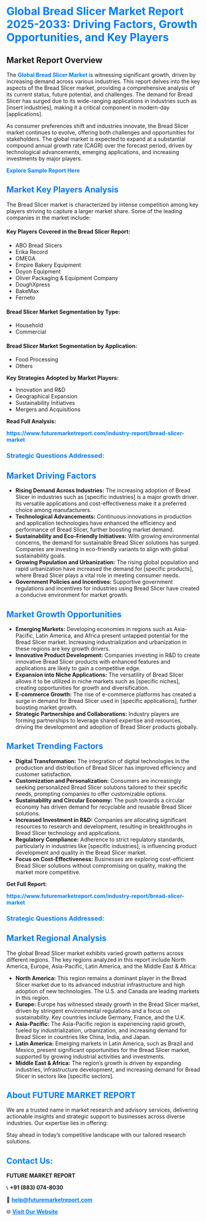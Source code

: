 <h1 style="color: #007BFF;">Global Bread Slicer Market Report 2025-2033: Driving Factors, Growth Opportunities, and Key Players</h1>

<section id="overview">
<h2>Market Report Overview</h2>
<p>The <a href="https://www.futuremarketreport.com/industry-report/bread-slicer-market" style="color: #007BFF; text-decoration: none;"><strong>Global Bread Slicer Market</strong></a> is witnessing significant growth, driven by increasing demand across various industries. This report delves into the key aspects of the Bread Slicer market, providing a comprehensive analysis of its current status, future potential, and challenges. The demand for Bread Slicer has surged due to its wide-ranging applications in industries such as [insert industries], making it a critical component in modern-day [applications].</p>
<p>As consumer preferences shift and industries innovate, the Bread Slicer market continues to evolve, offering both challenges and opportunities for stakeholders. The global market is expected to expand at a substantial compound annual growth rate (CAGR) over the forecast period, driven by technological advancements, emerging applications, and increasing investments by major players.</p>
</section>

<section id="overview">
<p><a href="https://www.futuremarketreport.com/request-sample/reportId=76465" style="color: #007BFF; text-decoration: none;"><strong>Explore Sample Report Here</strong></a></p>
</section>

<section id="key-players">
<h2 style="color: #007BFF;">Market Key Players Analysis</h2>
<p>The Bread Slicer market is characterized by intense competition among key players striving to capture a larger market share. Some of the leading companies in the market include:</p>
<h4>Key Players Covered in the Bread Slicer Report:</h4>
<ul><li>ABO Bread Slicers</li><li>Erika Record</li><li>OMEGA</li><li>Empire Bakery Equipment</li><li>Doyon Equipment</li><li>Oliver Packaging &amp; Equipment Company</li><li>DoughXpress</li><li>BakeMax</li><li>Ferneto</li></ul>
<h4>Bread Slicer Market Segmentation by Type:</h4>
<ul><li>Household</li><li>Commercial</li></ul>

<h4>Bread Slicer Market Segmentation by Application:</h4>
<ul><li>Food Processing</li><li>Others</li></ul>
<p><strong>Key Strategies Adopted by Market Players:</strong></p>
<ul>
<li>Innovation and R&D</li>
<li>Geographical Expansion</li>
<li>Sustainability Initiatives</li>
<li>Mergers and Acquisitions</li>
</ul>
</section>

<section>
<p><strong>Read Full Analysis: </strong></p><a href="https://www.futuremarketreport.com/industry-report/bread-slicer-market" style="color: #007BFF; text-decoration: none;"><strong>https://www.futuremarketreport.com/industry-report/bread-slicer-market</strong></a>
<h3 style="color: #007BFF;">Strategic Questions Addressed:</h3>
</section>

<section id="driving-factors">
<h2 style="color: #007BFF;">Market Driving Factors</h2>
<ul>
<li><strong>Rising Demand Across Industries:</strong> The increasing adoption of Bread Slicer in industries such as [specific industries] is a major growth driver. Its versatile applications and cost-effectiveness make it a preferred choice among manufacturers.</li>
<li><strong>Technological Advancements:</strong> Continuous innovations in production and application technologies have enhanced the efficiency and performance of Bread Slicer, further boosting market demand.</li>
<li><strong>Sustainability and Eco-Friendly Initiatives:</strong> With growing environmental concerns, the demand for sustainable Bread Slicer solutions has surged. Companies are investing in eco-friendly variants to align with global sustainability goals.</li>
<li><strong>Growing Population and Urbanization:</strong> The rising global population and rapid urbanization have increased the demand for [specific products], where Bread Slicer plays a vital role in meeting consumer needs.</li>
<li><strong>Government Policies and Incentives:</strong> Supportive government regulations and incentives for industries using Bread Slicer have created a conducive environment for market growth.</li>
</ul>
</section>

<section id="growth-opportunities">
<h2 style="color: #007BFF;">Market Growth Opportunities</h2>
<ul>
<li><strong>Emerging Markets:</strong> Developing economies in regions such as Asia-Pacific, Latin America, and Africa present untapped potential for the Bread Slicer market. Increasing industrialization and urbanization in these regions are key growth drivers.</li>
<li><strong>Innovative Product Development:</strong> Companies investing in R&D to create innovative Bread Slicer products with enhanced features and applications are likely to gain a competitive edge.</li>
<li><strong>Expansion into Niche Applications:</strong> The versatility of Bread Slicer allows it to be utilized in niche markets such as [specific niches], creating opportunities for growth and diversification.</li>
<li><strong>E-commerce Growth:</strong> The rise of e-commerce platforms has created a surge in demand for Bread Slicer used in [specific applications], further boosting market growth.</li>
<li><strong>Strategic Partnerships and Collaborations:</strong> Industry players are forming partnerships to leverage shared expertise and resources, driving the development and adoption of Bread Slicer products globally.</li>
</ul>
</section>

<section id="trending-factors">
<h2 style="color: #007BFF;">Market Trending Factors</h2>
<ul>
<li><strong>Digital Transformation:</strong> The integration of digital technologies in the production and distribution of Bread Slicer has improved efficiency and customer satisfaction.</li>
<li><strong>Customization and Personalization:</strong> Consumers are increasingly seeking personalized Bread Slicer solutions tailored to their specific needs, prompting companies to offer customizable options.</li>
<li><strong>Sustainability and Circular Economy:</strong> The push towards a circular economy has driven demand for recyclable and reusable Bread Slicer solutions.</li>
<li><strong>Increased Investment in R&D:</strong> Companies are allocating significant resources to research and development, resulting in breakthroughs in Bread Slicer technology and applications.</li>
<li><strong>Regulatory Compliance:</strong> Adherence to strict regulatory standards, particularly in industries like [specific industries], is influencing product development and quality in the Bread Slicer market.</li>
<li><strong>Focus on Cost-Effectiveness:</strong> Businesses are exploring cost-efficient Bread Slicer solutions without compromising on quality, making the market more competitive.</li>
</ul>
</section>

<section>
<p><strong>Get Full Report: </strong></p><a href="https://www.futuremarketreport.com/industry-report/bread-slicer-market" style="color: #007BFF; text-decoration: none;"><strong>https://www.futuremarketreport.com/industry-report/bread-slicer-market</strong></a>
<h3 style="color: #007BFF;">Strategic Questions Addressed:</h3>
</section>


<section id="regional-analysis">
<h2 style="color: #007BFF;">Market Regional Analysis</h2>
<p>The global Bread Slicer market exhibits varied growth patterns across different regions. The key regions analyzed in this report include North America, Europe, Asia-Pacific, Latin America, and the Middle East & Africa:</p>
<ul>
<li><strong>North America:</strong> This region remains a dominant player in the Bread Slicer market due to its advanced industrial infrastructure and high adoption of new technologies. The U.S. and Canada are leading markets in this region.</li>
<li><strong>Europe:</strong> Europe has witnessed steady growth in the Bread Slicer market, driven by stringent environmental regulations and a focus on sustainability. Key countries include Germany, France, and the U.K.</li>
<li><strong>Asia-Pacific:</strong> The Asia-Pacific region is experiencing rapid growth, fueled by industrialization, urbanization, and increasing demand for Bread Slicer in countries like China, India, and Japan.</li>
<li><strong>Latin America:</strong> Emerging markets in Latin America, such as Brazil and Mexico, present significant opportunities for the Bread Slicer market, supported by growing industrial activities and investments.</li>
<li><strong>Middle East & Africa:</strong> The region’s growth is driven by expanding industries, infrastructure development, and increasing demand for Bread Slicer in sectors like [specific sectors].</li>
</ul>
</section>

<footer>
<h2 style="color: #007BFF;">About FUTURE MARKET REPORT</h2>
<p>We are a trusted name in market research and advisory services, delivering actionable insights and strategic support to businesses across diverse industries. Our expertise lies in offering:</p>

<p>Stay ahead in today’s competitive landscape with our tailored research solutions.</p>

<h2 style="color: #007BFF;">Contact Us:</h2>
<p><strong>FUTURE MARKET REPORT</strong></p>
<p>📞 <strong>+91 (883) 074-8030</strong></p>
<p>📧 <strong><a href="mailto:help@futuremarketreport.com" style="color: #007BFF;">help@futuremarketreport.com</a></strong></p>
<p>🌐 <strong><a href="https://www.futuremarketreport.com/" style="color: #007BFF;">Visit Our Website</a></strong></p>
</footer>